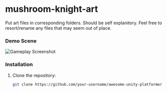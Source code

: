 # mushroom-knight-art
Put art files in corresponding folders. Should be self explanitory. Feel free to resort/rename any files that may seem out of place.

### Demo Scene
![Gameplay Screenshot](DemoScenes/gameplay.png)

### Installation

1. Clone the repository:

   ```bash
   git clone https://github.com/your-username/awesome-unity-platformer.git

